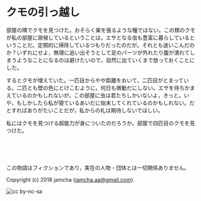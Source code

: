 

# クモの引っ越し

部屋の隅でクモを見つけた。おそらく巣を張るような種ではない。この類のクモが私の部屋に居候しているということは，エサとなる虫も豊富に暮らしているということだ。定期的に掃除しているつもりだったのだが。それとも迷いこんだのか？いずれにせよ，無理に追い出そうとして足のパーツが外れたり腹が潰れてしまうようなことになるのは避けたいので，自然に出ていくまで放っておくことにした。  

するとクモが増えていた。一匹目からやや距離をおいて，二匹目がとまっている。二匹とも壁の色にとけこむように，何日も微動だにしない。エサを待ちかまえているのかもしれないが，この部屋に虫は君たちしかいないよ，きっと。いや，もしかしたら私が寝ているあいだに始末してくれているのかもしれない。だとすればありがたいことだが，私からの礼は期待しないでほしい。  

私にはクモを見つける超能力が身についたのだろうか。部屋で四匹目のクモを見つけた。  

<br>  
<br>  

<br>  

この物語はフィクションであり，実在の人物・団体とは一切関係ありません。  

Copyright (c) 2018 jamcha (jamcha.aa@gmail.com).  

![cc by-nc-sa](https://i.creativecommons.org/l/by-nc-sa/4.0/88x31.png)  

